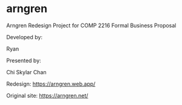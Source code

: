 # arngren

Arngren Redesign Project for COMP 2216 Formal Business Proposal

Developed by:

Ryan

Presented by: 

Chi
Skylar
Chan


Redesign: https://arngren.web.app/

Original site: https://arngren.net/
